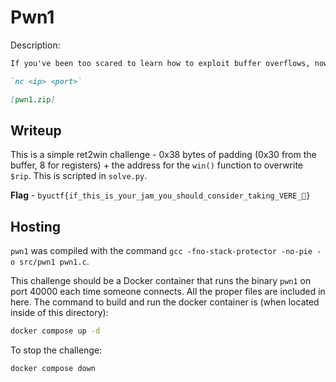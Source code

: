 # Pwn1
Description:
```markdown
If you've been too scared to learn how to exploit buffer overflows, now is your time!!

`nc <ip> <port>`

[pwn1.zip]
```

## Writeup
This is a simple ret2win challenge - 0x38 bytes of padding (0x30 from the buffer, 8 for registers) + the address for the `win()` function to overwrite `$rip`. This is scripted in `solve.py`.

**Flag** - `byuctf{if_this_is_your_jam_you_should_consider_taking_VERE_👀}`

## Hosting
`pwn1` was compiled with the command `gcc -fno-stack-protector -no-pie -o src/pwn1 pwn1.c`.

This challenge should be a Docker container that runs the binary `pwn1` on port 40000 each time someone connects. All the proper files are included in here. The command to build and run the docker container is (when located inside of this directory):

```bash
docker compose up -d
```

To stop the challenge:
```bash
docker compose down
```